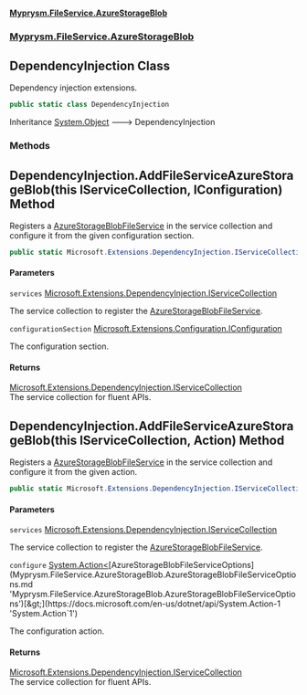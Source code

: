 #### [Myprysm.FileService.AzureStorageBlob](index.md 'index')
### [Myprysm.FileService.AzureStorageBlob](index.md#Myprysm.FileService.AzureStorageBlob 'Myprysm.FileService.AzureStorageBlob')

## DependencyInjection Class

Dependency injection extensions.

```csharp
public static class DependencyInjection
```

Inheritance [System.Object](https://docs.microsoft.com/en-us/dotnet/api/System.Object 'System.Object') &#129106; DependencyInjection
### Methods

<a name='Myprysm.FileService.AzureStorageBlob.DependencyInjection.AddFileServiceAzureStorageBlob(thisMicrosoft.Extensions.DependencyInjection.IServiceCollection,Microsoft.Extensions.Configuration.IConfiguration)'></a>

## DependencyInjection.AddFileServiceAzureStorageBlob(this IServiceCollection, IConfiguration) Method

Registers a [AzureStorageBlobFileService](Myprysm.FileService.AzureStorageBlob.AzureStorageBlobFileService.md 'Myprysm.FileService.AzureStorageBlob.AzureStorageBlobFileService') in the service collection and configure it from the given configuration section.

```csharp
public static Microsoft.Extensions.DependencyInjection.IServiceCollection AddFileServiceAzureStorageBlob(this Microsoft.Extensions.DependencyInjection.IServiceCollection services, Microsoft.Extensions.Configuration.IConfiguration configurationSection);
```
#### Parameters

<a name='Myprysm.FileService.AzureStorageBlob.DependencyInjection.AddFileServiceAzureStorageBlob(thisMicrosoft.Extensions.DependencyInjection.IServiceCollection,Microsoft.Extensions.Configuration.IConfiguration).services'></a>

`services` [Microsoft.Extensions.DependencyInjection.IServiceCollection](https://docs.microsoft.com/en-us/dotnet/api/Microsoft.Extensions.DependencyInjection.IServiceCollection 'Microsoft.Extensions.DependencyInjection.IServiceCollection')

The service collection to register the [AzureStorageBlobFileService](Myprysm.FileService.AzureStorageBlob.AzureStorageBlobFileService.md 'Myprysm.FileService.AzureStorageBlob.AzureStorageBlobFileService').

<a name='Myprysm.FileService.AzureStorageBlob.DependencyInjection.AddFileServiceAzureStorageBlob(thisMicrosoft.Extensions.DependencyInjection.IServiceCollection,Microsoft.Extensions.Configuration.IConfiguration).configurationSection'></a>

`configurationSection` [Microsoft.Extensions.Configuration.IConfiguration](https://docs.microsoft.com/en-us/dotnet/api/Microsoft.Extensions.Configuration.IConfiguration 'Microsoft.Extensions.Configuration.IConfiguration')

The configuration section.

#### Returns
[Microsoft.Extensions.DependencyInjection.IServiceCollection](https://docs.microsoft.com/en-us/dotnet/api/Microsoft.Extensions.DependencyInjection.IServiceCollection 'Microsoft.Extensions.DependencyInjection.IServiceCollection')  
The service collection for fluent APIs.

<a name='Myprysm.FileService.AzureStorageBlob.DependencyInjection.AddFileServiceAzureStorageBlob(thisMicrosoft.Extensions.DependencyInjection.IServiceCollection,System.Action_Myprysm.FileService.AzureStorageBlob.AzureStorageBlobFileServiceOptions_)'></a>

## DependencyInjection.AddFileServiceAzureStorageBlob(this IServiceCollection, Action<AzureStorageBlobFileServiceOptions>) Method

Registers a [AzureStorageBlobFileService](Myprysm.FileService.AzureStorageBlob.AzureStorageBlobFileService.md 'Myprysm.FileService.AzureStorageBlob.AzureStorageBlobFileService') in the service collection and configure it from the given action.

```csharp
public static Microsoft.Extensions.DependencyInjection.IServiceCollection AddFileServiceAzureStorageBlob(this Microsoft.Extensions.DependencyInjection.IServiceCollection services, System.Action<Myprysm.FileService.AzureStorageBlob.AzureStorageBlobFileServiceOptions>? configure=null);
```
#### Parameters

<a name='Myprysm.FileService.AzureStorageBlob.DependencyInjection.AddFileServiceAzureStorageBlob(thisMicrosoft.Extensions.DependencyInjection.IServiceCollection,System.Action_Myprysm.FileService.AzureStorageBlob.AzureStorageBlobFileServiceOptions_).services'></a>

`services` [Microsoft.Extensions.DependencyInjection.IServiceCollection](https://docs.microsoft.com/en-us/dotnet/api/Microsoft.Extensions.DependencyInjection.IServiceCollection 'Microsoft.Extensions.DependencyInjection.IServiceCollection')

The service collection to register the [AzureStorageBlobFileService](Myprysm.FileService.AzureStorageBlob.AzureStorageBlobFileService.md 'Myprysm.FileService.AzureStorageBlob.AzureStorageBlobFileService').

<a name='Myprysm.FileService.AzureStorageBlob.DependencyInjection.AddFileServiceAzureStorageBlob(thisMicrosoft.Extensions.DependencyInjection.IServiceCollection,System.Action_Myprysm.FileService.AzureStorageBlob.AzureStorageBlobFileServiceOptions_).configure'></a>

`configure` [System.Action&lt;](https://docs.microsoft.com/en-us/dotnet/api/System.Action-1 'System.Action`1')[AzureStorageBlobFileServiceOptions](Myprysm.FileService.AzureStorageBlob.AzureStorageBlobFileServiceOptions.md 'Myprysm.FileService.AzureStorageBlob.AzureStorageBlobFileServiceOptions')[&gt;](https://docs.microsoft.com/en-us/dotnet/api/System.Action-1 'System.Action`1')

The configuration action.

#### Returns
[Microsoft.Extensions.DependencyInjection.IServiceCollection](https://docs.microsoft.com/en-us/dotnet/api/Microsoft.Extensions.DependencyInjection.IServiceCollection 'Microsoft.Extensions.DependencyInjection.IServiceCollection')  
The service collection for fluent APIs.
